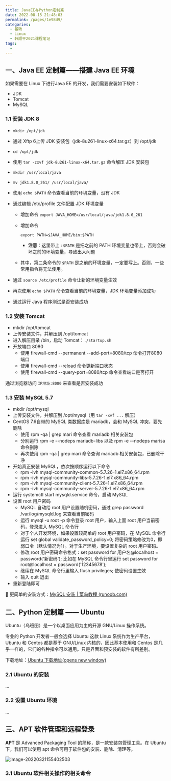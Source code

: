 ```yaml
---
title: JavaEE与Python定制篇
date: 2022-08-15 21:48:03
permalink: /pages/1e98d9/
categories:
  - 基础
  - Linux
  - 韩顺平2021课程笔记
tags:
  - 
---
```

## 一、Java EE 定制篇——搭建 Java EE 环境

如果需要在 Linux 下进行Java EE 的开发，我们需要安装如下软件：

- JDK
- Tomcat
- MySQL

### 1.1 安装 JDK 8

- `mkdir /opt/jdk`

- 通过 Xftp 6上传 JDK 安装包（jdk-8u261-linux-x64.tar.gz）到 /opt/jdk

- `cd /opt/jdk`

- 使用 `tar -zxvf jdk-8u261-linux-x64.tar.gz` 命令解压 JDK 安装包

- `mkdir /usr/local/java`

- `mv jdk1.8.0_261/ /usr/local/java/`

- 使用 `echo $PATH` 命令查看当前的环境变量，没有 JDK

- 通过编辑 /etc/profile 文件配置 JDK 环境变量

  - 增加命令 `export JAVA_HOME=/usr/local/java/jdk1.8.0_261`

  - 增加命令

     

    ```
    export PATH=$JAVA_HOME/bin:$PATH
    ```

    - **注意**：这里带上 `:$PATH` 是把之前的 PATH 环境变量也带上，否则会破坏之前的环境变量，导致出大问题

  - 其中，第二条命令的 `$PATH` 是之前的环境变量，一定要写上。否则，一些常用指令将无法使用。

- 通过 `source /etc/profile` 命令让新的环境变量生效

- 再次使用 `echo $PATH` 命令查看当前的环境变量，JDK 环境变量添加成功

- 通过运行 Java 程序测试是否安装成功

### 1.2 安装 Tomcat

- mkdir /opt/tomcat
- 上传安装文件，并解压到 /opt/tomcat
- 进入解压目录 /bin，启动 Tomcat：`./startup.sh`
- 开放端口 8080
  - 使用 firewall-cmd --permanent --add-port=8080/tcp 命令打开8080端口
  - 使用 firewall-cmd --reload 命令更新端口状态
  - 使用 firewall-cmd --query-port=8080/tcp 命令查看端口是否打开

通过浏览器访问 `IP地址:8080` 来查看是否安装成功

### 1.3 安装 MySQL 5.7

- mkdir /opt/mysql
- 上传安装文件，并解压到 /opt/mysql（用 `tar -xvf ...` 解压）
- CentOS 7.6自带的 MySQL 类数据库是 mariadb，会和 MySQL 冲突，要先删除
  - 使用 rpm -qa | grep mari 命令查看 mariadb 相关安装包
  - 分别运行 rpm -e --nodeps mariadb-libs 以及 rpm -e --nodeps marisa 命令删除
  - 再次使用 rpm -qa | grep mari 命令查询 mariadb 相关安装包，已删除干净
- 开始真正安装 MySQL，依次按顺序运行以下命令
  - rpm -ivh mysql-community-common-5.7.26-1.el7.x86_64.rpm
  - rpm -ivh mysql-community-libs-5.7.26-1.el7.x86_64.rpm
  - rpm -ivh mysql-community-client-5.7.26-1.el7.x86_64.rpm
  - rpm -ivh mysql-community-server-5.7.26-1.el7.x86_64.rpm
- 运行 systemctl start mysqld.service 命令，启动 MySQL
- 设置 root 用户密码
  - MySQL 自动给 root 用户设置随机密码，通过 grep password /var/log/mysqld.log 来查看当前密码
  - 运行 mysql -u root -p 命令登录 root 用户，输入上面 root 用户当前密码，登录进入 MySQL 命令行
  - 对于个人开发环境，如果设置较简单的 root 用户密码，在 MySQL 命令行运行 set global validate_password_policy=0; 将密码策略修改为0，即弱口令（默认情况为1）。对于生产环境，要设置复杂的 root 用户密码。
  - 修改 root 用户密码命令格式：set password for 用户名@localhost = password('新密码'); 比如在 MySQL 命令行里运行 set password for root@localhost = password('12345678');
  - 继续在 MySQL 命令行里输入 flush privileges; 使密码设置生效
  - 输入 quit 退出
- 重新登陆即可

:pencil: 更简单的安装方式：[MySQL 安装 | 菜鸟教程 (runoob.com)](https://m.runoob.com/mysql/mysql-install.html)

## 二、Python 定制篇 —— Ubuntu

Ubuntu（乌班图）是一个以桌面应用为主的开源 GNU/Linux 操作系统。

专业的 Python 开发者一般会选择 Ubuntu 这款 Linux 系统作为生产平台，Ubuntu 和 Centos 都是基于 GNU/Linux 内核的，因此基本使用和 Centos 是几乎一样的，它们的各种指令可以通用。只是界面和预安装的软件有所差别。

下载地址：[Ubuntu 下载地址(opens new window)](http://cn.ubuntu.com/download/)

### 2.1 Ubuntu 的安装

...

### 2.2 设置 Ubuntu 环境

...

## 三、APT 软件管理和远程登录

**APT** 是 Advanced Packaging Tool 的简称，是一款安装包管理工具。在 Ubuntu 下，我们可以使用 apt 命令可用于软件包的安装、删除、清理等。

![image-20220321155402503](https://notebook-img-1304596351.cos.ap-beijing.myqcloud.com/img/image-20220321155402503.png)

### 3.1 Ubuntu 软件相关操作的相关命令